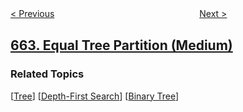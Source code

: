 <!--|This file generated by command(leetcode description); DO NOT EDIT.    |-->
<!--+----------------------------------------------------------------------+-->
<!--|@author    openset <openset.wang@gmail.com>                           |-->
<!--|@link      https://github.com/openset                                 |-->
<!--|@home      https://github.com/openset/leetcode                        |-->
<!--+----------------------------------------------------------------------+-->

[< Previous](../maximum-width-of-binary-tree "Maximum Width of Binary Tree")
　　　　　　　　　　　　　　　　
[Next >](../strange-printer "Strange Printer")

## [663. Equal Tree Partition (Medium)](https://leetcode.com/problems/equal-tree-partition "均匀树划分")



### Related Topics
  [[Tree](../../tag/tree/README.md)]
  [[Depth-First Search](../../tag/depth-first-search/README.md)]
  [[Binary Tree](../../tag/binary-tree/README.md)]
